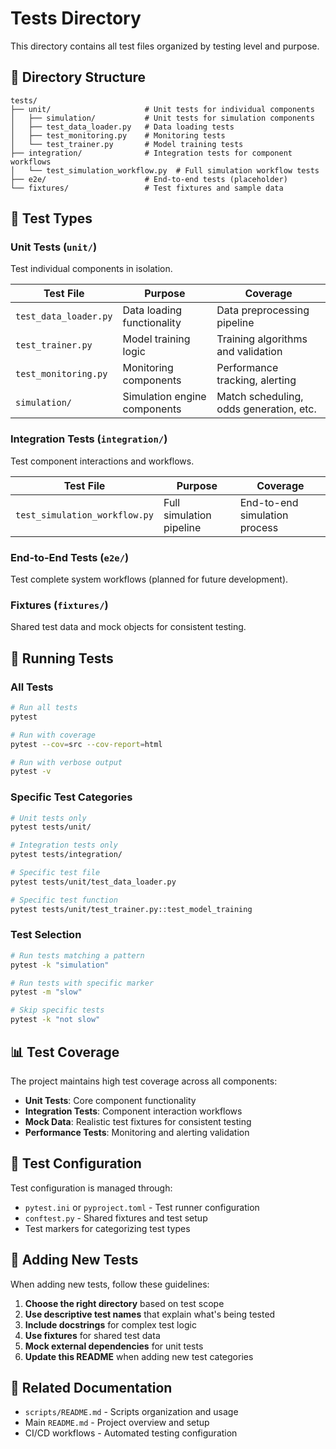 # Tests Directory

This directory contains all test files organized by testing level and purpose.

## 📁 Directory Structure

```
tests/
├── unit/                     # Unit tests for individual components
│   ├── simulation/           # Unit tests for simulation components
│   ├── test_data_loader.py   # Data loading tests
│   ├── test_monitoring.py    # Monitoring tests
│   └── test_trainer.py       # Model training tests
├── integration/              # Integration tests for component workflows
│   └── test_simulation_workflow.py  # Full simulation workflow tests
├── e2e/                      # End-to-end tests (placeholder)
└── fixtures/                 # Test fixtures and sample data
```

## 🧪 Test Types

### Unit Tests (`unit/`)
Test individual components in isolation.

| Test File | Purpose | Coverage |
|-----------|---------|----------|
| `test_data_loader.py` | Data loading functionality | Data preprocessing pipeline |
| `test_trainer.py` | Model training logic | Training algorithms and validation |
| `test_monitoring.py` | Monitoring components | Performance tracking, alerting |
| `simulation/` | Simulation engine components | Match scheduling, odds generation, etc. |

### Integration Tests (`integration/`)
Test component interactions and workflows.

| Test File | Purpose | Coverage |
|-----------|---------|----------|
| `test_simulation_workflow.py` | Full simulation pipeline | End-to-end simulation process |

### End-to-End Tests (`e2e/`)
Test complete system workflows (planned for future development).

### Fixtures (`fixtures/`)
Shared test data and mock objects for consistent testing.

## 🚀 Running Tests

### All Tests
```bash
# Run all tests
pytest

# Run with coverage
pytest --cov=src --cov-report=html

# Run with verbose output
pytest -v
```

### Specific Test Categories
```bash
# Unit tests only
pytest tests/unit/

# Integration tests only
pytest tests/integration/

# Specific test file
pytest tests/unit/test_data_loader.py

# Specific test function
pytest tests/unit/test_trainer.py::test_model_training
```

### Test Selection
```bash
# Run tests matching a pattern
pytest -k "simulation"

# Run tests with specific marker
pytest -m "slow"

# Skip specific tests
pytest -k "not slow"
```

## 📊 Test Coverage

The project maintains high test coverage across all components:

- **Unit Tests**: Core component functionality
- **Integration Tests**: Component interaction workflows
- **Mock Data**: Realistic test fixtures for consistent testing
- **Performance Tests**: Monitoring and alerting validation

## 🔧 Test Configuration

Test configuration is managed through:

- `pytest.ini` or `pyproject.toml` - Test runner configuration
- `conftest.py` - Shared fixtures and test setup
- Test markers for categorizing test types

## 📝 Adding New Tests

When adding new tests, follow these guidelines:

1. **Choose the right directory** based on test scope
2. **Use descriptive test names** that explain what's being tested
3. **Include docstrings** for complex test logic
4. **Use fixtures** for shared test data
5. **Mock external dependencies** for unit tests
6. **Update this README** when adding new test categories

## 🔗 Related Documentation

- `scripts/README.md` - Scripts organization and usage
- Main `README.md` - Project overview and setup
- CI/CD workflows - Automated testing configuration
